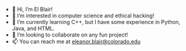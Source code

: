- 👋 Hi, I’m El Blair!
- 👀 I’m interested in computer science and ethical hacking!
- 🌱 I’m currently learning C++, but I have some experience in Python, Java, and HTML.
- 💞️ I’m looking to collaborate on any fun project!
- 📫 You can reach me at eleanor.blair@colorado.edu

<!---
elblair/elblair is a ✨ special ✨ repository because its `README.md` (this file) appears on your GitHub profile.
You can click the Preview link to take a look at your changes.
--->
